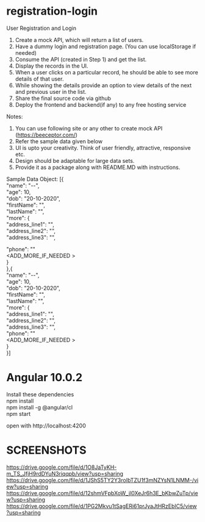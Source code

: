 # registration-login

 User Registration and Login 

1. Create a mock API, which will return a list of users.
2. Have a dummy login and registration page. (You can use localStorage if needed)
3. Consume the API (created in Step 1) and get the list.
4. Display the records in the UI.
5. When a user clicks on a particular record, he should be able to see more details of that
user.
6. While showing the details provide an option to view details of the next and previous user
in the list.
7. Share the final source code via github
8. Deploy the frontend and backend(if any) to any free hosting service


Notes:

1. You can use following site or any other to create mock API (https://beeceptor.com/)
2. Refer the sample data given below
3. UI is upto your creativity. Think of user friendly, attractive, responsive etc.
4. Design should be adaptable for large data sets.
5. Provide it as a package along with README.MD with instructions.


Sample Data Object:
[{\
"name": "--",\
"age": 10,\
"dob": "20-10-2020",\
"firstName": "",\
"lastName": "",\
"more": {\
"address_line1": "",\
"address_line2": "",\
"address_line3": "",

"phone": ""\
<ADD_MORE_IF_NEEDED >\
}\
},{\
"name": "--",\
"age": 10,\
"dob": "20-10-2020",\
"firstName": "",\
"lastName": "",\
"more": {\
"address_line1": "",\
"address_line2": "",\
"address_line3": "",\
"phone": ""\
<ADD_MORE_IF_NEEDED >\
}\
}]


# Angular 10.0.2

Install these dependencies\
npm install\
npm install -g @angular/cl\
npm start

open with  http://localhost:4200



# SCREENSHOTS


https://drive.google.com/file/d/1O8JaTyKH-m_TS_JfjH9rdDYuN3riqqpb/view?usp=sharing
https://drive.google.com/file/d/1JShS5TY2Y3roIbTZU1f3mNZYsN1LNMM-/view?usp=sharing
https://drive.google.com/file/d/12shmVFpbXoW_jl0XeJr6h3E_bKbwZuTp/view?usp=sharing
https://drive.google.com/file/d/1PG2Mkvu1tSagERi61prJyaJtHRzEbIC5/view?usp=sharing
